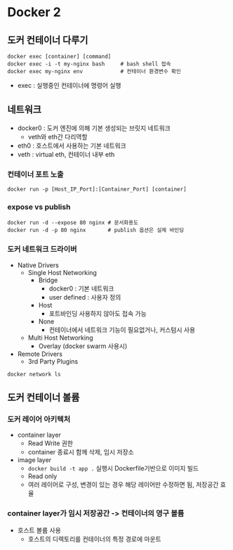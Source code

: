 # Docker 2

## 도커 컨테이너 다루기
```shell
docker exec [container] [command]
docker exec -i -t my-nginx bash     # bash shell 접속
docker exec my-nginx env            # 컨테이너 환경변수 확인
```
- exec : 실행중인 컨테이너에 명령어 실행

## 네트워크
- docker0 : 도커 엔진에 의해 기본 생성되는 브릿지 네트워크
    - veth와 eth간 다리역할
- eth0 : 호스트에서 사용하는 기본 네트워크
- veth : virtual eth, 컨테이너 내부 eth

### 컨테이너 포트 노출
```shell
docker run -p [Host_IP_Port]:[Container_Port] [container]
```

### expose vs publish
```shell
docker run -d --expose 80 nginx # 문서화용도
docker run -d -p 80 nginx       # publish 옵션은 실제 바인딩
```

### 도커 네트워크 드라이버
- Native Drivers
    - Single Host Networking
        - Bridge
            - docker0 : 기본 네트워크
            - user defined : 사용자 정의
        - Host
            - 포트바인딩 사용하지 않아도 접속 가능
        - None
            - 컨테이너에서 네트워크 기능이 필요없거나, 커스텀시 사용
    - Multi Host Networking
        - Overlay (docker swarm 사용시)
- Remote Drivers
    - 3rd Party Plugins
```shell
docker network ls
```

## 도커 컨테이너 볼륨
### 도커 레이어 아키텍처
- container layer
    - Read Write 권한
    - container 종료시 함께 삭제, 임시 저장소
- image layer
    - `docker build -t app .` 실행시 Dockerfile기반으로 이미지 빌드
    - Read only
    - 여러 레이어로 구성, 변경이 있는 경우 해당 레이어만 수정하면 됨, 저장공간 효율

### container layer가 임시 저장공간 -> 컨테이너의 영구 볼륨
- 호스트 볼륨 사용
    - 호스트의 디렉토리를 컨테이너의 특정 경로에 마운트